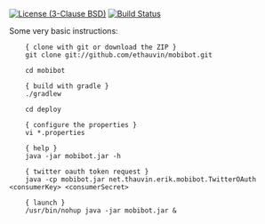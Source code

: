 [![License (3-Clause BSD)](https://img.shields.io/badge/license-BSD%203--Clause-blue.svg?style=flat-square)](http://opensource.org/licenses/BSD-3-Clause) [![Build Status](https://travis-ci.org/ethauvin/mobibot.svg?branch=master)](https://travis-ci.org/ethauvin/mobibot)

Some very basic instructions:

```
    { clone with git or download the ZIP }
    git clone git://github.com/ethauvin/mobibot.git

    cd mobibot

    { build with gradle }
    ./gradlew

    cd deploy

    { configure the properties }
    vi *.properties

    { help }
    java -jar mobibot.jar -h

    { twitter oauth token request }
    java -cp mobibot.jar net.thauvin.erik.mobibot.TwitterOAuth <consumerKey> <consumerSecret>

    { launch }
    /usr/bin/nohup java -jar mobibot.jar &
```